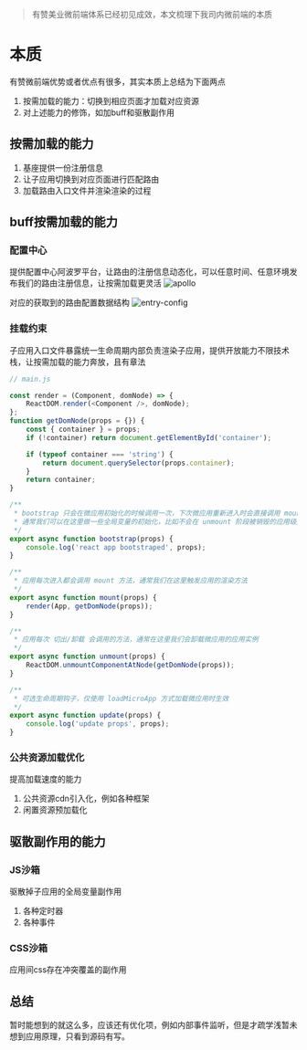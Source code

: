 >有赞美业微前端体系已经初见成效，本文梳理下我司内微前端的本质

# 本质

有赞微前端优势或者优点有很多，其实本质上总结为下面两点

1. 按需加载的能力：切换到相应页面才加载对应资源
2. 对上述能力的修饰，如加buff和驱散副作用

## 按需加载的能力

1. 基座提供一份注册信息
2. 让子应用切换到对应页面进行匹配路由
3. 加载路由入口文件并渲染渲染的过程

## buff按需加载的能力

### 配置中心

提供配置中心阿波罗平台，让路由的注册信息动态化，可以任意时间、任意环境发布我们的路由注册信息，让按需加载更灵活
![apollo](apollo.png)

对应的获取到的路由配置数据结构
![entry-config](entry-config.png)

### 挂载约束

子应用入口文件暴露统一生命周期内部负责渲染子应用，提供开放能力不限技术栈，让按需加载的能力奔放，且有章法

``` ts
// main.js

const render = (Component, domNode) => {
    ReactDOM.render(<Component />, domNode);
};
function getDomNode(props = {}) {
    const { container } = props;
    if (!container) return document.getElementById('container');

    if (typeof container === 'string') {
        return document.querySelector(props.container);
    }
    return container;
}

/**
 * bootstrap 只会在微应用初始化的时候调用一次，下次微应用重新进入时会直接调用 mount 钩子，不会再重复触发 bootstrap。
 * 通常我们可以在这里做一些全局变量的初始化，比如不会在 unmount 阶段被销毁的应用级别的缓存等。
 */
export async function bootstrap(props) {
    console.log('react app bootstraped', props);
}

/**
 * 应用每次进入都会调用 mount 方法，通常我们在这里触发应用的渲染方法
 */
export async function mount(props) {
    render(App, getDomNode(props));
}

/**
 * 应用每次 切出/卸载 会调用的方法，通常在这里我们会卸载微应用的应用实例
 */
export async function unmount(props) {
    ReactDOM.unmountComponentAtNode(getDomNode(props));
}

/**
 * 可选生命周期钩子，仅使用 loadMicroApp 方式加载微应用时生效
 */
export async function update(props) {
    console.log('update props', props);
}
```

### 公共资源加载优化

提高加载速度的能力

1. 公共资源cdn引入化，例如各种框架
2. 闲置资源预加载化

## 驱散副作用的能力

### JS沙箱

驱散掉子应用的全局变量副作用

1. 各种定时器
2. 各种事件

### CSS沙箱

应用间css存在冲突覆盖的副作用

## 总结

暂时能想到的就这么多，应该还有优化项，例如内部事件监听，但是才疏学浅暂未想到应用原理，只看到源码有写。

